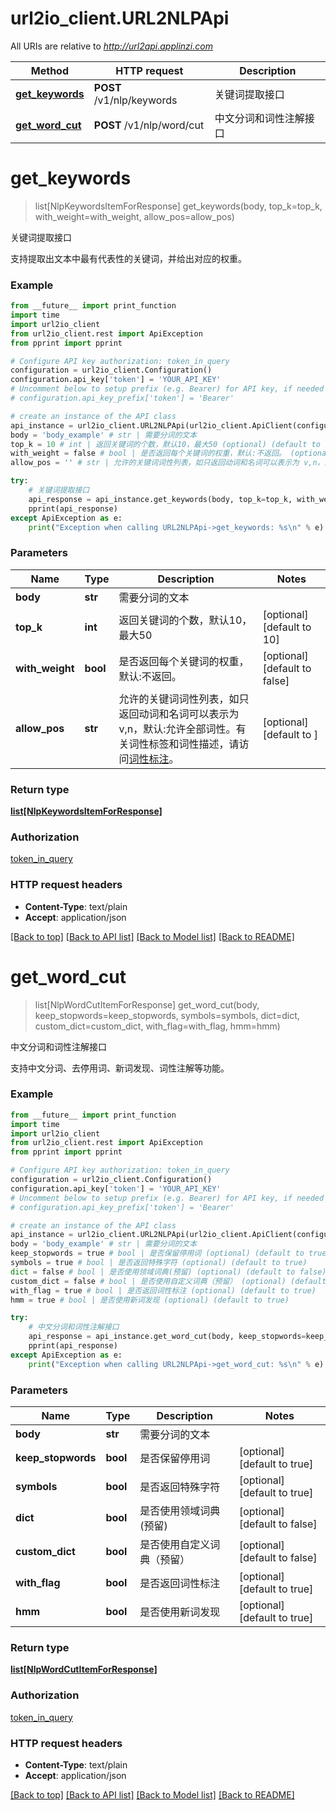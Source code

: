 # url2io_client.URL2NLPApi

All URIs are relative to *http://url2api.applinzi.com*

Method | HTTP request | Description
------------- | ------------- | -------------
[**get_keywords**](URL2NLPApi.md#get_keywords) | **POST** /v1/nlp/keywords | 关键词提取接口
[**get_word_cut**](URL2NLPApi.md#get_word_cut) | **POST** /v1/nlp/word/cut | 中文分词和词性注解接口


# **get_keywords**
> list[NlpKeywordsItemForResponse] get_keywords(body, top_k=top_k, with_weight=with_weight, allow_pos=allow_pos)

关键词提取接口

支持提取出文本中最有代表性的关键词，并给出对应的权重。

### Example
```python
from __future__ import print_function
import time
import url2io_client
from url2io_client.rest import ApiException
from pprint import pprint

# Configure API key authorization: token_in_query
configuration = url2io_client.Configuration()
configuration.api_key['token'] = 'YOUR_API_KEY'
# Uncomment below to setup prefix (e.g. Bearer) for API key, if needed
# configuration.api_key_prefix['token'] = 'Bearer'

# create an instance of the API class
api_instance = url2io_client.URL2NLPApi(url2io_client.ApiClient(configuration))
body = 'body_example' # str | 需要分词的文本
top_k = 10 # int | 返回关键词的个数，默认10，最大50 (optional) (default to 10)
with_weight = false # bool | 是否返回每个关键词的权重，默认:不返回。 (optional) (default to false)
allow_pos = '' # str | 允许的关键词词性列表，如只返回动词和名词可以表示为 v,n，默认:允许全部词性。有关词性标签和词性描述，请访问[词性标注](http://url2io.applinzi.com/#url2nlp_pos_tagging)。 (optional) (default to )

try:
    # 关键词提取接口
    api_response = api_instance.get_keywords(body, top_k=top_k, with_weight=with_weight, allow_pos=allow_pos)
    pprint(api_response)
except ApiException as e:
    print("Exception when calling URL2NLPApi->get_keywords: %s\n" % e)
```

### Parameters

Name | Type | Description  | Notes
------------- | ------------- | ------------- | -------------
 **body** | **str**| 需要分词的文本 | 
 **top_k** | **int**| 返回关键词的个数，默认10，最大50 | [optional] [default to 10]
 **with_weight** | **bool**| 是否返回每个关键词的权重，默认:不返回。 | [optional] [default to false]
 **allow_pos** | **str**| 允许的关键词词性列表，如只返回动词和名词可以表示为 v,n，默认:允许全部词性。有关词性标签和词性描述，请访问[词性标注](http://url2io.applinzi.com/#url2nlp_pos_tagging)。 | [optional] [default to ]

### Return type

[**list[NlpKeywordsItemForResponse]**](NlpKeywordsItemForResponse.md)

### Authorization

[token_in_query](../README.md#token_in_query)

### HTTP request headers

 - **Content-Type**: text/plain
 - **Accept**: application/json

[[Back to top]](#) [[Back to API list]](../README.md#documentation-for-api-endpoints) [[Back to Model list]](../README.md#documentation-for-models) [[Back to README]](../README.md)

# **get_word_cut**
> list[NlpWordCutItemForResponse] get_word_cut(body, keep_stopwords=keep_stopwords, symbols=symbols, dict=dict, custom_dict=custom_dict, with_flag=with_flag, hmm=hmm)

中文分词和词性注解接口

支持中文分词、去停用词、新词发现、词性注解等功能。

### Example
```python
from __future__ import print_function
import time
import url2io_client
from url2io_client.rest import ApiException
from pprint import pprint

# Configure API key authorization: token_in_query
configuration = url2io_client.Configuration()
configuration.api_key['token'] = 'YOUR_API_KEY'
# Uncomment below to setup prefix (e.g. Bearer) for API key, if needed
# configuration.api_key_prefix['token'] = 'Bearer'

# create an instance of the API class
api_instance = url2io_client.URL2NLPApi(url2io_client.ApiClient(configuration))
body = 'body_example' # str | 需要分词的文本
keep_stopwords = true # bool | 是否保留停用词 (optional) (default to true)
symbols = true # bool | 是否返回特殊字符 (optional) (default to true)
dict = false # bool | 是否使用领域词典(预留) (optional) (default to false)
custom_dict = false # bool | 是否使用自定义词典（预留） (optional) (default to false)
with_flag = true # bool | 是否返回词性标注 (optional) (default to true)
hmm = true # bool | 是否使用新词发现 (optional) (default to true)

try:
    # 中文分词和词性注解接口
    api_response = api_instance.get_word_cut(body, keep_stopwords=keep_stopwords, symbols=symbols, dict=dict, custom_dict=custom_dict, with_flag=with_flag, hmm=hmm)
    pprint(api_response)
except ApiException as e:
    print("Exception when calling URL2NLPApi->get_word_cut: %s\n" % e)
```

### Parameters

Name | Type | Description  | Notes
------------- | ------------- | ------------- | -------------
 **body** | **str**| 需要分词的文本 | 
 **keep_stopwords** | **bool**| 是否保留停用词 | [optional] [default to true]
 **symbols** | **bool**| 是否返回特殊字符 | [optional] [default to true]
 **dict** | **bool**| 是否使用领域词典(预留) | [optional] [default to false]
 **custom_dict** | **bool**| 是否使用自定义词典（预留） | [optional] [default to false]
 **with_flag** | **bool**| 是否返回词性标注 | [optional] [default to true]
 **hmm** | **bool**| 是否使用新词发现 | [optional] [default to true]

### Return type

[**list[NlpWordCutItemForResponse]**](NlpWordCutItemForResponse.md)

### Authorization

[token_in_query](../README.md#token_in_query)

### HTTP request headers

 - **Content-Type**: text/plain
 - **Accept**: application/json

[[Back to top]](#) [[Back to API list]](../README.md#documentation-for-api-endpoints) [[Back to Model list]](../README.md#documentation-for-models) [[Back to README]](../README.md)

